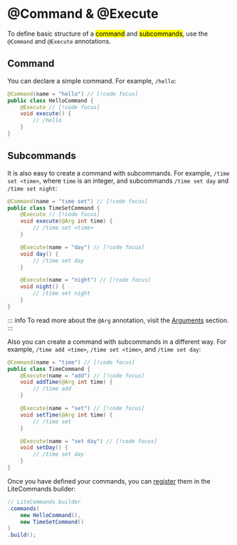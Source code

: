 # @Command & @Execute 

To define basic structure of a <mark>command</mark> and <mark>subcommands</mark>, use the `@Command` and `@Execute` annotations.

## Command

You can declare a simple command.
For example, `/hello`:

```java 
@Command(name = "hello") // [!code focus]
public class HelloCommand {
    @Execute // [!code focus]
    void execute() {
        // /hello
    }
}
```

## Subcommands

It is also easy to create a command with subcommands. 
For example, `/time set <time>`, where `time` is an integer, and subcommands `/time set day` and `/time set night`:

```java
@Command(name = "time set") // [!code focus]
public class TimeSetCommand {
    @Execute // [!code focus]
    void execute(@Arg int time) {
        // /time set <time>
    }

    @Execute(name = "day") // [!code focus]
    void day() {
        // /time set day
    }

    @Execute(name = "night") // [!code focus]
    void night() {
        // /time set night
    }
}
```

::: info
To read more about the `@Arg` annotation, visit the [Arguments](../arguments/arg.md) section.
:::

Also you can create a command with subcommands in a different way.
For example, `/time add <time>`, `/time set <time>`, and `/time set day`:

```java
@Command(name = "time") // [!code focus]
public class TimeCommand {
    @Execute(name = "add") // [!code focus]
    void addTime(@Arg int time) {
        // /time add
    }

    @Execute(name = "set") // [!code focus]
    void setTime(@Arg int time) {
        // /time set
    }

    @Execute(name = "set day") // [!code focus]
    void setDay() {
        // /time set day
    }
}
```

Once you have defined your commands, you can <u>register</u> them in the LiteCommands builder:

```java
// LiteCommands builder
.commands(
    new HelloCommand(),
    new TimeSetCommand()
)
.build();
```
